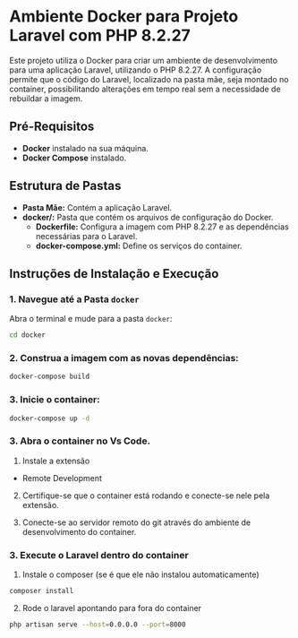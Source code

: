 # Ambiente Docker para Projeto Laravel com PHP 8.2.27

Este projeto utiliza o Docker para criar um ambiente de desenvolvimento para uma aplicação Laravel, utilizando o PHP 8.2.27. A configuração permite que o código do Laravel, localizado na pasta mãe, seja montado no container, possibilitando alterações em tempo real sem a necessidade de rebuildar a imagem.

## Pré-Requisitos

- **Docker** instalado na sua máquina.
- **Docker Compose** instalado.

## Estrutura de Pastas

- **Pasta Mãe:** Contém a aplicação Laravel.
- **docker/:** Pasta que contém os arquivos de configuração do Docker.
  - **Dockerfile:** Configura a imagem com PHP 8.2.27 e as dependências necessárias para o Laravel.
  - **docker-compose.yml:** Define os serviços do container.

## Instruções de Instalação e Execução

### 1. Navegue até a Pasta `docker`

Abra o terminal e mude para a pasta `docker`:
```bash
cd docker
```
### 2. Construa a imagem com as novas dependências:

```bash
docker-compose build
```

### 3. Inicie o container:

```bash
docker-compose up -d
```

### 3. Abra o container no Vs Code.

1. Instale a extensão

* Remote Development 

2. Certifique-se que o container está rodando e conecte-se nele pela extensão.

3. Conecte-se ao servidor remoto do git através do ambiente de desenvolvimento do container.

### 3. Execute o Laravel dentro do container

1. Instale o composer (se é que ele não instalou automaticamente)

```bash
composer install
```

2. Rode o laravel apontando para fora do container

```bash
php artisan serve --host=0.0.0.0 --port=8000
```